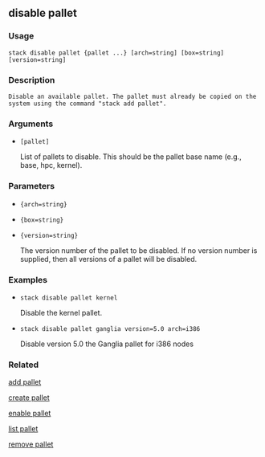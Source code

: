 ## disable pallet

### Usage

`stack disable pallet {pallet ...} [arch=string] [box=string] [version=string]`

### Description


	Disable an available pallet. The pallet must already be copied on the
	system using the command "stack add pallet".
	
	

### Arguments

* `[pallet]`

   List of pallets to disable. This should be the pallet base name (e.g.,
	base, hpc, kernel).


### Parameters
* `{arch=string}`
* `{box=string}`
* `{version=string}`

   The version number of the pallet to be disabled. If no version number is
	supplied, then all versions of a pallet will be disabled.

### Examples

* `stack disable pallet kernel`

   Disable the kernel pallet.

* `stack disable pallet ganglia version=5.0 arch=i386`

   Disable version 5.0 the Ganglia pallet for i386 nodes


### Related
[add pallet](add-pallet)

[create pallet](create-pallet)

[enable pallet](enable-pallet)

[list pallet](list-pallet)

[remove pallet](remove-pallet)


